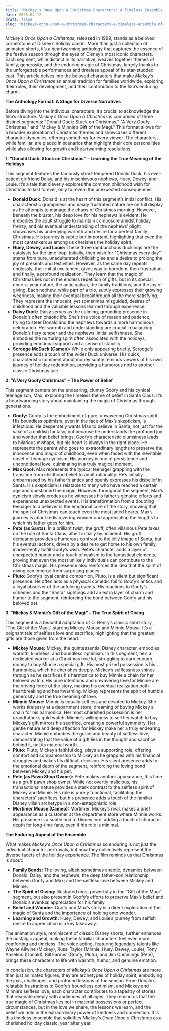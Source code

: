 ```yaml
---
title: "Mickey’s Once Upon a Christmas Characters: A Timeless Ensemble of Holiday Magic"
date: 2025-04-12
draft: false
slug: "mickeys-once-upon-a-christmas-characters-a-timeless-ensemble-of-holiday-magic" 
---
```


*Mickey’s Once Upon a Christmas*, released in 1999, stands as a beloved cornerstone of Disney’s holiday canon. More than just a collection of animated shorts, it’s a heartwarming anthology that captures the essence of the festive season through the eyes of Disney’s most iconic characters. Each segment, while distinct in its narrative, weaves together themes of family, generosity, and the enduring magic of Christmas, largely thanks to the unforgettable performances and timeless appeal of its star-studded cast. This article delves into the beloved characters that make *Mickey’s Once Upon a Christmas* an annual tradition for families worldwide, exploring their roles, their development, and their contribution to the film’s enduring charm.

**The Anthology Format: A Stage for Diverse Narratives**

Before diving into the individual characters, it’s crucial to acknowledge the film’s structure. *Mickey’s Once Upon a Christmas* is comprised of three distinct segments: "Donald Duck: Stuck on Christmas," "A Very Goofy Christmas," and "Mickey & Minnie’s Gift of the Magi." This format allows for a broader exploration of Christmas themes and showcases different character dynamics, offering something for every viewer. The characters, while familiar, are placed in scenarios that highlight their core personalities while also allowing for growth and heartwarming resolutions.

**1. "Donald Duck: Stuck on Christmas" – Learning the True Meaning of the Holidays**

This segment features the famously short-tempered Donald Duck, his ever-patient girlfriend Daisy, and his mischievous nephews, Huey, Dewey, and Louie. It’s a tale that cleverly explores the common childhood wish for Christmas to last forever, only to reveal the unexpected consequences.

* **Donald Duck:** Donald is at the heart of this segment’s initial conflict. His characteristic grumpiness and easily frustrated nature are on full display as he attempts to manage the chaos of Christmas morning. However, beneath the bluster, his deep love for his nephews is evident. He embodies the adult struggle to maintain composure amidst holiday frenzy, and his eventual understanding of the nephews’ plight showcases his underlying warmth and desire for a perfect family Christmas. His journey is subtle but important, highlighting that even the most cantankerous among us cherishes the holiday spirit.
* **Huey, Dewey, and Louie:** These three rambunctious ducklings are the catalysts for the time loop. Initially, their wish for "Christmas every day" stems from pure, unadulterated childish glee and a desire to prolong the joy of presents and festivities. However, as the same day repeats endlessly, their initial excitement gives way to boredom, then frustration, and finally, a profound realization. They learn that the magic of Christmas lies not in the endless repetition of gifts, but in its special, once-a-year nature, the anticipation, the family traditions, and the joy of giving. Each nephew, while part of a trio, subtly expresses their growing weariness, making their eventual breakthrough all the more satisfying. They represent the innocent, yet sometimes misguided, desires of childhood and the valuable lessons learned through experience.
* **Daisy Duck:** Daisy serves as the calming, grounding presence in Donald’s often chaotic life. She’s the voice of reason and patience, trying to steer Donald and the nephews towards a more harmonious celebration. Her warmth and understanding are crucial in balancing Donald’s fiery temper and the nephews’ initial selfishness. She embodies the nurturing spirit often associated with the holidays, providing emotional support and a sense of stability.
* **Scrooge McDuck (Cameo):** While only appearing briefly, Scrooge’s presence adds a touch of the wider Duck universe. His quick, characteristic comment about money subtly reminds viewers of his own journey of holiday redemption, providing a humorous nod to another classic Christmas tale.

**2. "A Very Goofy Christmas" – The Power of Belief**

This segment centers on the endearing, clumsy Goofy and his cynical teenage son, Max, exploring the timeless theme of belief in Santa Claus. It’s a heartwarming story about maintaining the magic of Christmas through generations.

* **Goofy:** Goofy is the embodiment of pure, unwavering Christmas spirit. His boundless optimism, even in the face of Max’s skepticism, is infectious. He desperately wants Max to believe in Santa, not just for the sake of a childish fantasy, but because he understands the profound joy and wonder that belief brings. Goofy’s characteristic clumsiness leads to hilarious mishaps, but his heart is always in the right place. He represents the parent who goes to extraordinary lengths to preserve the innocence and magic of childhood, even when faced with the inevitable onset of teenage cynicism. His journey is one of persistence and unconditional love, culminating in a truly magical moment.
* **Max Goof:** Max represents the typical teenager grappling with the transition from childhood belief to adult rationality. He’s initially embarrassed by his father’s antics and openly expresses his disbelief in Santa. His skepticism is relatable to many who have reached a certain age and questioned the magic. However, throughout the segment, Max’s cynicism slowly erodes as he witnesses his father’s genuine efforts and experiences unexpected events. His transformation from a doubting teenager to a believer is the emotional core of the story, showing that the spirit of Christmas can touch even the most jaded hearts. Max’s journey is about rediscovering wonder and appreciating the lengths to which his father goes for him.
* **Pete (as Santa):** In a brilliant twist, the gruff, often villainous Pete takes on the role of Santa Claus, albeit initially by accident. His gruff demeanor provides a humorous contrast to the jolly image of Santa, but his eventual actions, driven by a desire to get home to his own family, inadvertently fulfill Goofy’s wish. Pete’s character adds a layer of unexpected humor and a touch of realism to the fantastical elements, proving that even the most unlikely individuals can contribute to the Christmas magic. His presence also reinforces the idea that the spirit of giving can emerge from surprising places.
* **Pluto:** Goofy’s loyal canine companion, Pluto, is a silent but significant presence. He often acts as a physical comedic foil to Goofy’s antics and a loyal observer of the unfolding events. His reactions to Goofy’s schemes and the "Santa" sightings add an extra layer of charm and humor to the segment, reinforcing the bond between Goofy and his beloved pet.

**3. "Mickey & Minnie’s Gift of the Magi" – The True Spirit of Giving**

This segment is a beautiful adaptation of O. Henry’s classic short story, "The Gift of the Magi," starring Mickey Mouse and Minnie Mouse. It’s a poignant tale of selfless love and sacrifice, highlighting that the greatest gifts are those given from the heart.

* **Mickey Mouse:** Mickey, the quintessential Disney character, embodies warmth, kindness, and boundless optimism. In this segment, he’s a dedicated worker at a Christmas tree lot, struggling to earn enough money to buy Minnie a special gift. His most prized possession is his harmonica, which he cherishes deeply. Mickey’s selflessness shines through as he sacrifices his harmonica to buy Minnie a chain for her beloved watch. His pure intentions and unwavering love for Minnie are the driving force of the story, making his eventual realization both heartbreaking and heartwarming. Mickey represents the spirit of humble generosity and the true meaning of love.
* **Minnie Mouse:** Minnie is equally selfless and devoted to Mickey. She works tirelessly at a department store, dreaming of buying Mickey a chain for his harmonica. Her most cherished possession is her grandfather’s gold watch. Minnie’s willingness to sell her watch to buy Mickey’s gift mirrors his sacrifice, creating a powerful symmetry. Her gentle nature and deep affection for Mickey make her a truly endearing character. Minnie embodies the grace and beauty of selfless love, demonstrating that the value of a gift lies in the thought and sacrifice behind it, not its material worth.
* **Pluto:** Pluto, Mickey’s faithful dog, plays a supporting role, offering comfort and companionship to Mickey as he grapples with his financial struggles and makes his difficult decision. His silent presence adds to the emotional depth of the segment, reinforcing the loving bond between Mickey and his pet.
* **Pete (as Pawn Shop Owner):** Pete makes another appearance, this time as a gruff pawn shop owner. While not overtly malicious, his transactional nature provides a stark contrast to the selfless spirit of Mickey and Minnie. His role is purely functional, facilitating the characters’ sacrifices, but his presence adds a touch of the familiar Disney villain archetype in a non-antagonistic role.
* **Mortimer Mouse (Cameo):** Mortimer, Mickey’s rival, makes a brief appearance as a customer at the department store where Minnie works. His presence is a subtle nod to Disney lore, adding a touch of character depth for long-time fans, even if his role is minimal.

**The Enduring Appeal of the Ensemble**

What makes *Mickey’s Once Upon a Christmas* so enduring is not just the individual character portrayals, but how they collectively represent the diverse facets of the holiday experience. The film reminds us that Christmas is about:

* **Family Bonds:** The loving, albeit sometimes chaotic, dynamics between Donald, Daisy, and the nephews; the deep father-son relationship between Goofy and Max; and the selfless love between Mickey and Minnie.
* **The Spirit of Giving:** Illustrated most powerfully in the "Gift of the Magi" segment, but also present in Goofy’s efforts to preserve Max’s belief and Donald’s eventual appreciation for his family.
* **Belief and Wonder:** Goofy and Max’s story is a direct exploration of the magic of Santa and the importance of holding onto wonder.
* **Learning and Growth:** Huey, Dewey, and Louie’s journey from selfish desire to appreciation is a key takeaway.

The animation style, reminiscent of classic Disney shorts, further enhances the nostalgic appeal, making these familiar characters feel even more comforting and timeless. The voice acting, featuring legendary talents like Wayne Allwine (Mickey), Russi Taylor (Minnie, Huey, Dewey, Louie), Tony Anselmo (Donald), Bill Farmer (Goofy, Pluto), and Jim Cummings (Pete), brings these characters to life with warmth, humor, and genuine emotion.

In conclusion, the characters of *Mickey’s Once Upon a Christmas* are more than just animated figures; they are archetypes of holiday spirit, embodying the joys, challenges, and profound lessons of the season. From Donald’s relatable frustrations to Goofy’s boundless optimism, and Mickey and Minnie’s selfless love, each character contributes to a tapestry of stories that resonate deeply with audiences of all ages. They remind us that the true magic of Christmas lies not in material possessions or perfect circumstances, but in the love we share, the lessons we learn, and the belief we hold in the extraordinary power of kindness and connection. It is this timeless ensemble that solidifies *Mickey’s Once Upon a Christmas* as a cherished holiday classic, year after year.